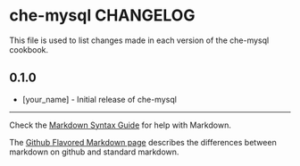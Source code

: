 che-mysql CHANGELOG
===================

This file is used to list changes made in each version of the che-mysql cookbook.

0.1.0
-----
- [your_name] - Initial release of che-mysql

- - -
Check the [Markdown Syntax Guide](http://daringfireball.net/projects/markdown/syntax) for help with Markdown.

The [Github Flavored Markdown page](http://github.github.com/github-flavored-markdown/) describes the differences between markdown on github and standard markdown.
